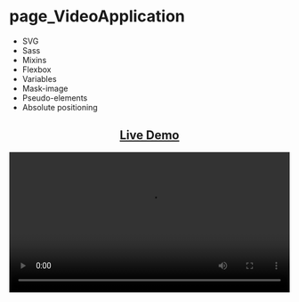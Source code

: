 # page_VideoApplication
- SVG
- Sass
- Mixins
- Flexbox
- Variables
- Mask-image
- Pseudo-elements
- Absolute positioning

<h2 align="center"><a  href="https://testwb.yuliyakalyukh.ru">Live Demo</a></h2>

<video width="100%" autoplay="autoplay" loop="loop">
 <source src="https://github.com/Julia-Kalyukh/page_VideoApplication/blob/img/demo.mov">
</video>